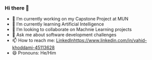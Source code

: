 ### Hi there 👋

- 🔭 I’m currently working on my Capstone Project at MUN
- 🌱 I’m currently learning Artificial Intelligence
- 👯 I’m looking to collaborate on Machnie Learning projects
- 💬 Ask me about software development challenges 
- 📫 How to reach me: [LinkedIn](https://www.linkedin.com/in/vahid-khoddami-45113628)https://www.linkedin.com/in/vahid-khoddami-45113628
- 😄 Pronouns: He/Him

